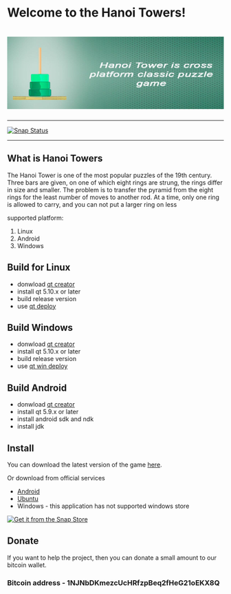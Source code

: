 # Welcome to the Hanoi Towers!
# ![Hanoi Towers Logo](/hanoi_towers/res/hanoibanner.jpg)

***************************
[![Snap Status](https://build.snapcraft.io/badge/QuasarApp/Hanoi-Towers.svg)](https://build.snapcraft.io/user/QuasarApp/Hanoi-Towers)
***************************
## What is Hanoi Towers
The Hanoi Tower is one of the most popular puzzles of the 19th century. Three bars are given, on one of which eight rings are strung, the rings differ in size and smaller. The problem is to transfer the pyramid from the eight rings for the least number of moves to another rod. At a time, only one ring is allowed to carry, and you can not put a larger ring on less

supported platform: 
1. Linux
2. Android 
3. Windows 

## Build for Linux

* donwload [qt creator](https://www.qt.io/download-thank-you?os=windows)
* install qt 5.10.x or later
* build release version
* use [qt deploy](https://quasarapp.github.io/QtDeployer)


## Build Windows 
* donwload [qt creator](https://www.qt.io/download-thank-you?os=windows)
* install qt 5.10.x or later
* build release version
* use [qt win deploy](http://doc.qt.io/qt-5/windows-deployment.html)

## Build Android 
* donwload [qt creator](https://www.qt.io/download-thank-you?os=windows)
* install qt 5.9.x or later
* install android sdk and ndk
* install jdk

## Install 
You can download the latest version of the game [here](https://github.com/EndrII/Hanoi-Towers/releases).

Or download from official services
  * [Android](https://play.google.com/store/apps/details?id=df.mobily.hanoi_towers) 
  * [Ubuntu](https://snapcraft.io/hanoi-tower)
  * Windows - this application has not supported windows store

[![Get it from the Snap Store](https://snapcraft.io/static/images/badges/en/snap-store-black.svg)](https://snapcraft.io/hanoi-tower)

## Donate
If you want to help the project, then you can donate a small amount to our bitcoin wallet.

### Bitcoin address - 1NJNbDKmezcUcHRfzpBeq2fHeG21oEKX8Q

